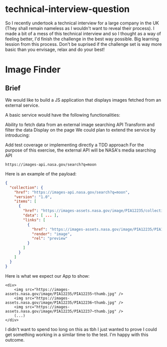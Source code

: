 # technical-interview-question

So I recently undertook a technical interview for a large company in the UK (They shall remain nameless as I wouldn't want to reveal their process). I made a bit of a mess of this technical interview and so I thought as a way of feeling better, I'd finish the challenge in the best way possible. Big learning lession from this process. Don't be suprised if the challenge set is way more basic than you envisage, relax and do your best!

# Image Finder

## Brief

We would like to build a JS application that displays images fetched from an external service.

A basic service would have the following functionalities:

Ability to fetch data from an external image searching API
Transform and filter the data
Display on the page
We could plan to extend the service by introducing:

Add test coverage or implementing directly a TDD approach
For the purpose of this exercise, the external API will be NASA's media searching API

```
https://images-api.nasa.gov/search?q=moon
```

Here is an example of the payload:

```json
{
  "collection": {
    "href": "https://images-api.nasa.gov/search?q=moon",
    "version": "1.0",
    "items": [
      {
        "href": "https://images-assets.nasa.gov/image/PIA12235/collection.json",
        "data": [ ... ],
        "links": [
          {
            "href": "https://images-assets.nasa.gov/image/PIA12235/PIA12235~thumb.jpg",
            "render": "image",
            "rel": "preview"
          }
        ]
      }
    ]
  }
}
```

Here is what we expect our App to show:

```
<div>
    <img src="https://images-assets.nasa.gov/image/PIA12235/PIA12235~thumb.jpg" />
    <img src="https://images-assets.nasa.gov/image/PIA12235/PIA12236~thumb.jpg" />
    <img src="https://images-assets.nasa.gov/image/PIA12235/PIA12237~thumb.jpg" />
    (...)
</div>
```

I didn't want to spend too long on this as tbh I just wanted to prove I could get something working in a similar time to the test. I'm happy with this outcome.
